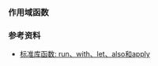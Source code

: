 

### 作用域函数



### 参考资料
- [标准库函数: run、with、let、also和apply](https://blog.csdn.net/u013064109/article/details/80387322)
